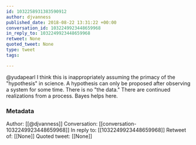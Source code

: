 ```yaml
---
id: 1032258931383590912
author: djvanness
published_date: 2018-08-22 13:31:22 +00:00
conversation_id: 1032249923448659968
in_reply_to: 1032249923448659968
retweet: None
quoted_tweet: None
type: tweet
tags:

---
```


@yudapearl I think this is inappropriately assuming the primacy of the "hypothesis" in science. A hypothesis can only be proposed after observing a system for some time. There is no "the data." There are continued realizations from a process. Bayes helps here.

### Metadata

Author: [[@djvanness]]
Conversation: [[conversation-1032249923448659968]]
In reply to: [[1032249923448659968]]
Retweet of: [[None]]
Quoted tweet: [[None]]

